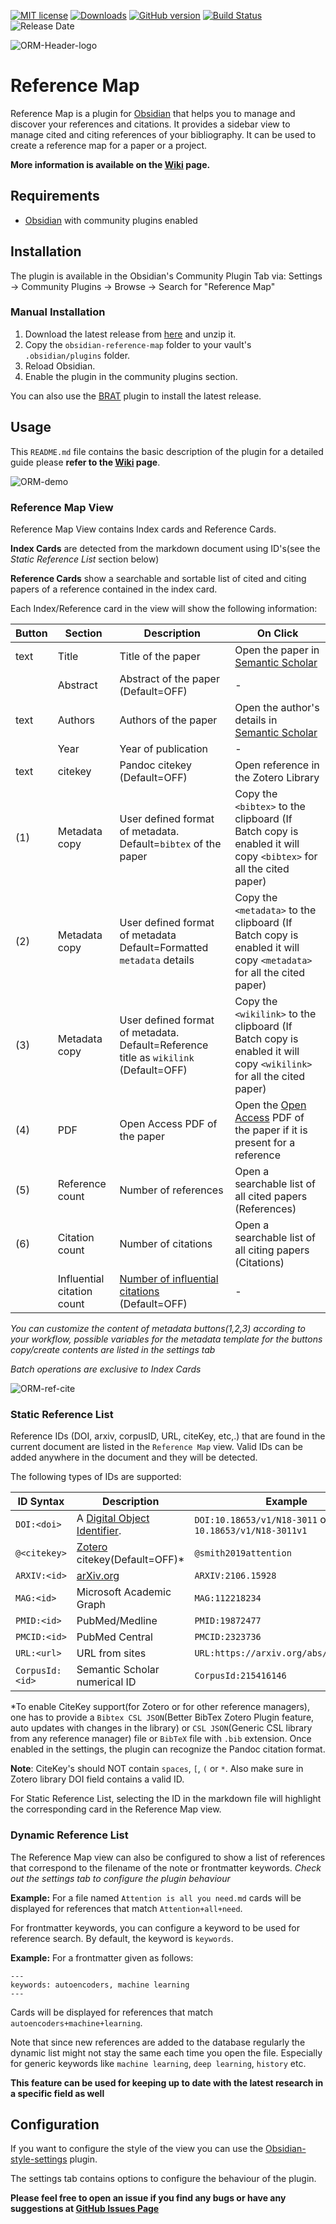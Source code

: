 [![MIT license](https://img.shields.io/github/license/anoopkcn/obsidian-reference-map)](LICENSE)
[![Downloads](https://img.shields.io/github/downloads/anoopkcn/obsidian-reference-map/total?color=purple)](https://github.com/anoopkcn/obsidian-reference-map/releases)
[![GitHub version](https://img.shields.io/github/manifest-json/v/anoopkcn/obsidian-reference-map)](https://github.com/anoopkcn/obsidian-reference-map/releases)
[![Build Status](https://img.shields.io/github/actions/workflow/status/anoopkcn/obsidian-reference-map/release.yml)](https://github.com/anoopkcn/obsidian-reference-map/actions)
![Release Date](https://img.shields.io/github/release-date/anoopkcn/obsidian-reference-map?color=blue)

![ORM-Header-logo](./images/reference-map.png)

# Reference Map
Reference Map is a plugin for [Obsidian](https://obsidian.md/) that helps you to manage and discover your references and citations. It provides a sidebar view to manage cited and citing references of your bibliography. It can be used to create a reference map for a paper or a project. 

**More information is available on the [Wiki](https://github.com/anoopkcn/obsidian-reference-map/wiki) page.**

## Requirements
- [Obsidian](https://obsidian.md/) with community plugins enabled

## Installation
The plugin is available in the Obsidian's Community Plugin Tab via: Settings → Community Plugins → Browse → Search for "Reference Map"

### Manual Installation
1. Download the latest release from [here](https://github.com/anoopkcn/obsidian-reference-map/releases) and unzip it.
2. Copy the `obsidian-reference-map` folder to your vault's `.obsidian/plugins` folder.
3. Reload Obsidian.
4. Enable the plugin in the community plugins section.

You can also use the [BRAT](https://github.com/TfTHacker/obsidian42-brat/) plugin to install the latest release.

## Usage
This `README.md` file contains the basic description of the plugin for a detailed guide please **refer to the [Wiki](https://github.com/anoopkcn/obsidian-reference-map/wiki) page**.

![ORM-demo](./images/orm-demo-0.7.5.png)

### Reference Map View
Reference Map View contains Index cards and Reference Cards.

**Index Cards** are detected from the markdown document using ID's(see the *Static Reference List* section below)

**Reference Cards** show a searchable and sortable list of cited and citing papers of a reference contained in the index card. 

Each Index/Reference card in the view will show the following information:

|Button| Section | Description | On Click |
|---| --- | --- | --- |
|text| Title | Title of the paper | Open the paper in [Semantic Scholar](https://www.semanticscholar.org/) |
|| Abstract | Abstract of the paper (Default=OFF) | -  |
|text| Authors | Authors of the paper | Open the author's details in [Semantic Scholar](https://www.semanticscholar.org/) |
|| Year | Year of publication | -  |
|text| citekey | Pandoc citekey (Default=OFF)  | Open reference in the Zotero Library
|(1)| Metadata copy | User defined format of metadata. Default=`bibtex` of the paper | Copy the `<bibtex>` to the clipboard (If Batch copy is enabled it will copy `<bibtex>` for all the cited paper) |
|(2)| Metadata copy | User defined format of metadata Default=Formatted `metadata` details | Copy the `<metadata>` to the clipboard (If Batch copy is enabled it will copy `<metadata>` for all the cited paper) |
|(3)| Metadata copy | User defined format of metadata. Default=Reference title as `wikilink` (Default=OFF)  | Copy the `<wikilink>` to the clipboard (If Batch copy is enabled it will copy `<wikilink>` for all the cited paper) |
|(4)| PDF | Open Access PDF of the paper | Open the [Open Access](https://de.wikipedia.org/wiki/Open_Access) PDF of the paper if it is present for a reference |
|(5)| Reference count | Number of references | Open a searchable list of all cited papers (References) |
|(6)| Citation count | Number of citations | Open a searchable list of all citing papers (Citations) |
|| Influential citation count  | [Number of influential citations](https://www.semanticscholar.org/paper/Identifying-Meaningful-Citations-Valenzuela-Ha/1c7be3fc28296a97607d426f9168ad4836407e4b) (Default=OFF) | - |

*You can customize the content of metadata buttons(1,2,3) according to your workflow, possible variables for the metadata template for the buttons copy/create contents are listed in the settings tab*

*Batch operations are exclusive to Index Cards*

![ORM-ref-cite](./images/orm-list-demo.png)

### Static Reference List
Reference IDs (DOI, arxiv, corpusID, URL, citeKey, etc,.) that are found in the current document are listed in the `Reference Map` view. Valid IDs can be added anywhere in the document and they will be detected.

The following types of IDs are supported:

| ID Syntax | Description | Example |
| --- | --- | --- |
`DOI:<doi>` | A [Digital Object Identifier](http://doi.org/). |`DOI:10.18653/v1/N18-3011` or `10.18653/v1/N18-3011v1`
`@<citekey>`| [Zotero](https://www.zotero.org/) citekey(Default=OFF)* |`@smith2019attention`
`ARXIV:<id>`| [arXiv.org](https://arxiv.org/)|`ARXIV:2106.15928`
`MAG:<id>` | Microsoft Academic Graph|`MAG:112218234`
`PMID:<id>`| PubMed/Medline|`PMID:19872477`
`PMCID:<id>`| PubMed Central|`PMCID:2323736`
`URL:<url>`| URL from sites|`URL:https://arxiv.org/abs/2003.05991`
`CorpusId:<id>` | Semantic Scholar numerical ID|`CorpusId:215416146`


*To enable CiteKey support(for Zotero or for other reference managers), one has to provide a `Bibtex CSL JSON`(Better BibTex Zotero Plugin feature, auto updates with changes in the library) or `CSL JSON`(Generic CSL library from any reference manager) file or `BibTeX` file with `.bib` extension. Once enabled in the settings, the plugin can recognize the Pandoc citation format.

**Note**: CiteKey's should NOT contain `spaces`, `[`, `(` or `*`. Also make sure in Zotero library DOI field contains a valid ID. 

For Static Reference List, selecting the ID in the markdown file will highlight the corresponding card in the Reference Map view.
 

### Dynamic Reference List
The Reference Map view can also be configured to show a list of references that correspond to the filename of the note or frontmatter keywords. 
*Check out the settings tab to configure the plugin behaviour*

**Example:** For a file named `Attention is all you need.md`  cards will be displayed for references that match `Attention+all+need`. 

For frontmatter keywords, you can configure a keyword to be used for reference search.  By default, the keyword is `keywords`.

**Example:** For a frontmatter given as follows:
```
---
keywords: autoencoders, machine learning
---
```
Cards will be displayed for references that match `autoencoders+machine+learning`.

Note that since new references are added to the database regularly the dynamic list might not stay the same each time you open the file. Especially for generic keywords like `machine learning`, `deep learning`, `history` etc.

**This feature can be used for keeping up to date with the latest research in a specific field as well**

## Configuration 
    
If you want to configure the style of the view you can use the [Obsidian-style-settings](https://github.com/mgmeyers/obsidian-style-settings) plugin.

The settings tab contains options to configure the behaviour of the plugin.

**Please feel free to open an issue if you find any bugs or have any suggestions at [GitHub Issues Page](https://github.com/anoopkcn/obsidian-reference-map/issues)**